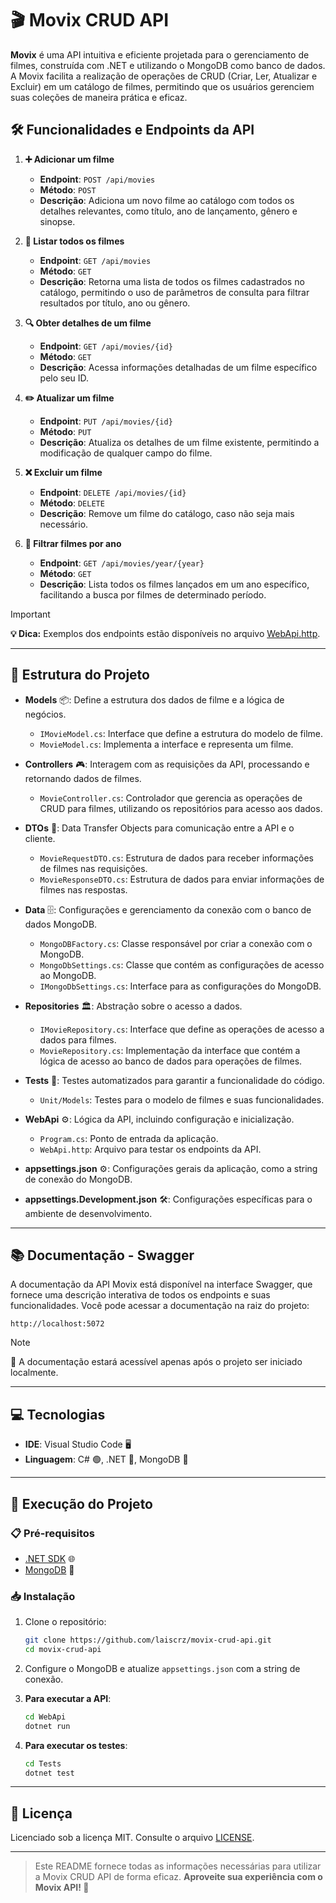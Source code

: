 # 🎬 Movix CRUD API

**Movix** é uma API intuitiva e eficiente projetada para o gerenciamento de filmes, construída com .NET e utilizando o MongoDB como banco de dados. A Movix facilita a realização de operações de CRUD (Criar, Ler, Atualizar e Excluir) em um catálogo de filmes, permitindo que os usuários gerenciem suas coleções de maneira prática e eficaz.


## 🛠️ Funcionalidades e Endpoints da API

1. **➕ Adicionar um filme**
   - **Endpoint**: `POST /api/movies`
   - **Método**: `POST`
   - **Descrição**: Adiciona um novo filme ao catálogo com todos os detalhes relevantes, como título, ano de lançamento, gênero e sinopse.

2. **📜 Listar todos os filmes**
   - **Endpoint**: `GET /api/movies`
   - **Método**: `GET`
   - **Descrição**: Retorna uma lista de todos os filmes cadastrados no catálogo, permitindo o uso de parâmetros de consulta para filtrar resultados por título, ano ou gênero.

3. **🔍 Obter detalhes de um filme**
   - **Endpoint**: `GET /api/movies/{id}`
   - **Método**: `GET`
   - **Descrição**: Acessa informações detalhadas de um filme específico pelo seu ID.

4. **✏️ Atualizar um filme**
   - **Endpoint**: `PUT /api/movies/{id}`
   - **Método**: `PUT`
   - **Descrição**: Atualiza os detalhes de um filme existente, permitindo a modificação de qualquer campo do filme.

5. **❌ Excluir um filme**
   - **Endpoint**: `DELETE /api/movies/{id}`
   - **Método**: `DELETE`
   - **Descrição**: Remove um filme do catálogo, caso não seja mais necessário.

6. **📅 Filtrar filmes por ano**
   - **Endpoint**: `GET /api/movies/year/{year}`
   - **Método**: `GET`
   - **Descrição**: Lista todos os filmes lançados em um ano específico, facilitando a busca por filmes de determinado período.

> [!IMPORTANT] 
> **💡 Dica:** Exemplos dos endpoints estão disponíveis no arquivo [WebApi.http](https://github.com/laiscrz/movix-crud-api/blob/main/WebApi/WebApi.http).

---

## 📂 Estrutura do Projeto

- **Models** 📦: Define a estrutura dos dados de filme e a lógica de negócios.
  - `IMovieModel.cs`: Interface que define a estrutura do modelo de filme.
  - `MovieModel.cs`: Implementa a interface e representa um filme.

- **Controllers** 🎮: Interagem com as requisições da API, processando e retornando dados de filmes.
  - `MovieController.cs`: Controlador que gerencia as operações de CRUD para filmes, utilizando os repositórios para acesso aos dados.

- **DTOs** 📝: Data Transfer Objects para comunicação entre a API e o cliente.
  - `MovieRequestDTO.cs`: Estrutura de dados para receber informações de filmes nas requisições.
  - `MovieResponseDTO.cs`: Estrutura de dados para enviar informações de filmes nas respostas.

- **Data** 🗄️: Configurações e gerenciamento da conexão com o banco de dados MongoDB.
  - `MongoDBFactory.cs`: Classe responsável por criar a conexão com o MongoDB.
  - `MongoDbSettings.cs`: Classe que contém as configurações de acesso ao MongoDB.
  - `IMongoDbSettings.cs`: Interface para as configurações do MongoDB.

- **Repositories** 🏛️: Abstração sobre o acesso a dados.
  - `IMovieRepository.cs`: Interface que define as operações de acesso a dados para filmes.
  - `MovieRepository.cs`: Implementação da interface que contém a lógica de acesso ao banco de dados para operações de filmes.

- **Tests** 🧪: Testes automatizados para garantir a funcionalidade do código.
  - `Unit/Models`: Testes para o modelo de filmes e suas funcionalidades.

- **WebApi** ⚙️: Lógica da API, incluindo configuração e inicialização.
  - `Program.cs`: Ponto de entrada da aplicação.
  - `WebApi.http`: Arquivo para testar os endpoints da API.

- **appsettings.json** ⚙️: Configurações gerais da aplicação, como a string de conexão do MongoDB.
- **appsettings.Development.json** 🛠️: Configurações específicas para o ambiente de desenvolvimento.
---

## 📚 Documentação - Swagger

A documentação da API Movix está disponível na interface Swagger, que fornece uma descrição interativa de todos os endpoints e suas funcionalidades. Você pode acessar a documentação na raiz do projeto:

```https
http://localhost:5072
```

> [!NOTE]
> 📝 A documentação estará acessível apenas após o projeto ser iniciado localmente. 

---

## 💻 Tecnologias

- **IDE**: Visual Studio Code 🖥️
- **Linguagem**: C# 🟢, .NET 🔵, MongoDB 🍃

---

## 🚀 Execução do Projeto

### 📋 Pré-requisitos

- [.NET SDK](https://dotnet.microsoft.com/download) 🌐
- [MongoDB](https://www.mongodb.com/) 🍃

### 📥 Instalação

1. Clone o repositório:
   ```bash
   git clone https://github.com/laiscrz/movix-crud-api.git
   cd movix-crud-api
   ```

2. Configure o MongoDB e atualize `appsettings.json` com a string de conexão.

3. **Para executar a API**:
   ```bash
   cd WebApi
   dotnet run
   ```

4. **Para executar os testes**:
   ```bash
   cd Tests
   dotnet test
   ```

---

## 📄 Licença

Licenciado sob a licença MIT. Consulte o arquivo [LICENSE](https://github.com/laiscrz/movix-crud-api/blob/main/LICENSE).

---

> Este README fornece todas as informações necessárias para utilizar a Movix CRUD API de forma eficaz.
> **Aproveite sua experiência com o Movix API! 🎥**
